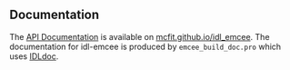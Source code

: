 ## Documentation

The [API Documentation](https://mcfit.github.io/idl_emcee/doc/) is available on [mcfit.github.io/idl_emcee](https://mcfit.github.io/idl_emcee/). The documentation for idl-emcee is produced by ``emcee_build_doc.pro`` which uses [IDLdoc](https://github.com/mgalloy/idldoc). 

